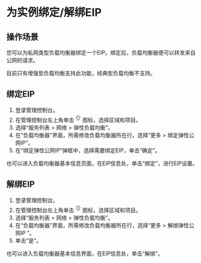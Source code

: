 # 为实例绑定/解绑EIP<a name="zh-cn_topic_0166333715"></a>

## 操作场景<a name="section166414135179"></a>

您可以为私网类型负载均衡器绑定一个EIP。绑定后，负载均衡器便可以转发来自公网的请求。

目前只有增强型负载均衡支持此功能，经典型负载均衡不支持。

## 绑定EIP<a name="section1250145151913"></a>

1.  登录管理控制台。
2.  在管理控制台左上角单击![](figures/zh-cn_image_0166344746.png)图标，选择区域和项目。
3.  选择“服务列表 \> 网络 \> 弹性负载均衡”。
4.  在“负载均衡器”界面，所需修改负载均衡器所在行，选择“更多 \> 绑定弹性公网IP”。
5.  在“绑定弹性公网IP”弹框中，选择需要绑定EIP，单击“确定”。

也可以进入负载均衡器基本信息页面，在EIP信息处，单击“绑定”，进行EIP设置。

## 解绑EIP<a name="section109343553249"></a>

1.  登录管理控制台。
2.  在管理控制台左上角单击![](figures/zh-cn_image_0166344749.png)图标，选择区域和项目。
3.  选择“服务列表 \> 网络 \> 弹性负载均衡”。
4.  在“负载均衡器”界面，所需修改负载均衡器所在行，选择“更多 \> 解绑弹性公网IP ”。
5.  单击“是”。

也可以进入负载均衡器基本信息界面，在EIP信息处，单击“解绑”。

